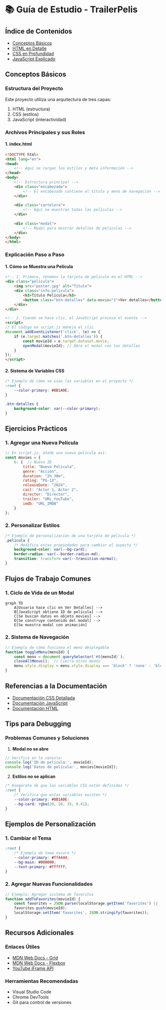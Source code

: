 # 📚 Guía de Estudio - TrailerPelis

## Índice de Contenidos
- [Conceptos Básicos](#conceptos-básicos)
- [HTML en Detalle](#html-en-detalle)
- [CSS en Profundidad](#css-en-profundidad)
- [JavaScript Explicado](#javascript-explicado)

## Conceptos Básicos

### Estructura del Proyecto
Este proyecto utiliza una arquitectura de tres capas:
1. HTML (estructura)
2. CSS (estilos)
3. JavaScript (interactividad)

### Archivos Principales y sus Roles

#### 1. index.html
```html
<!DOCTYPE html>
<html lang="en">
<head>
    <!-- Aquí se cargan los estilos y meta información -->
</head>
<body>
    <!-- Estructura principal -->
    <div class="encabezado">
        <!-- El encabezado contiene el título y menú de navegación -->
    </div>
    
    <div class="cartelera">
        <!-- Aquí se muestran todas las películas -->
    </div>
    
    <div class="modal">
        <!-- Modal para mostrar detalles de películas -->
    </div>
</body>
</html>
```

### Explicación Paso a Paso

#### 1. Cómo se Muestra una Película
```html
<!-- 1. Primero, tenemos la tarjeta de película en el HTML -->
<div class="pelicula">
    <img src="poster.jpg" alt="Título">
    <div class="info-pelicula">
        <h3>Título Película</h3>
        <button class="btn-detalles" data-movie="1">Ver detalles</button>
    </div>
</div>

<!-- 2. Cuando se hace clic, el JavaScript procesa el evento -->
<script>
// El código en script.js maneja el clic
document.addEventListener('click', (e) => {
    if (e.target.matches('.btn-detalles')) {
        const movieId = e.target.dataset.movie;
        openModal(movieId); // Abre el modal con los detalles
    }
});
</script>
```

#### 2. Sistema de Variables CSS
```css
/* Ejemplo de cómo se usan las variables en el proyecto */
:root {
    --color-primary: #8B1A0E;
}

.btn-detalles {
    background-color: var(--color-primary);
}
```

## Ejercicios Prácticos

### 1. Agregar una Nueva Película
```javascript
// En script.js, añade una nueva película así:
const movies = {
    6: {  // Nuevo ID
        title: "Nueva Película",
        genre: "Acción",
        duration: "2h 30m",
        rating: "PG-13",
        releaseDate: "2024",
        cast: "Actor 1, Actor 2",
        director: "Director",
        trailer: "URL_YouTube",
        imdb: "URL_IMDB"
    }
};
```

### 2. Personalizar Estilos
```css
/* Ejemplo de personalización de una tarjeta de película */
.pelicula {
    /* Modifica estas propiedades para cambiar el aspecto */
    background-color: var(--bg-card);
    border-radius: var(--border-radius-md);
    transition: transform var(--transition-normal);
}
```

## Flujos de Trabajo Comunes

### 1. Ciclo de Vida de un Modal
```mermaid
graph TD
    A[Usuario hace clic en Ver Detalles] -->
    B[JavaScript obtiene ID de película] -->
    C[Se buscan datos en objeto movies] -->
    D[Se construye contenido del modal] -->
    E[Se muestra modal con animación]
```

### 2. Sistema de Navegación
```javascript
// Ejemplo de cómo funciona el menú desplegable
function toggleMenu(menuId) {
    const menu = document.querySelector(`#${menuId}`);
    closeAllMenus();  // Cierra otros menús
    menu.style.display = menu.style.display === 'block' ? 'none' : 'block';
}
```

## Referencias a la Documentación

- [Documentación CSS Detallada](./CSS_DOCUMENTATION.md)
- [Documentación JavaScript](./JS_DOCUMENTATION.md)
- [Documentación HTML](./HTML_DOCUMENTATION.md)

## Tips para Debugging

### Problemas Comunes y Soluciones

1. **Modal no se abre**
```javascript
// Verifica en la consola:
console.log('ID de película:', movieId);
console.log('Datos de película:', movies[movieId]);
```

2. **Estilos no se aplican**
```css
/* Asegúrate de que las variables CSS están definidas */
:root {
    /* Verifica que estas variables existen */
    --color-primary: #8B1A0E;
    --bg-card: rgba(20, 20, 35, 0.41);
}
```

## Ejemplos de Personalización

### 1. Cambiar el Tema
```css
:root {
    /* Ejemplo de tema oscuro */
    --color-primary: #ff4444;
    --bg-main: #000000;
    --text-primary: #ffffff;
}
```

### 2. Agregar Nuevas Funcionalidades
```javascript
// Ejemplo: Agregar sistema de favoritos
function addToFavorites(movieId) {
    const favorites = JSON.parse(localStorage.getItem('favorites') || '[]');
    favorites.push(movieId);
    localStorage.setItem('favorites', JSON.stringify(favorites));
}
```

## Recursos Adicionales

### Enlaces Útiles
- [MDN Web Docs - Grid](https://developer.mozilla.org/en-US/docs/Web/CSS/CSS_Grid_Layout)
- [MDN Web Docs - Flexbox](https://developer.mozilla.org/en-US/docs/Web/CSS/CSS_Flexible_Box_Layout)
- [YouTube iFrame API](https://developers.google.com/youtube/iframe_api_reference)

### Herramientas Recomendadas
- Visual Studio Code
- Chrome DevTools
- Git para control de versiones
